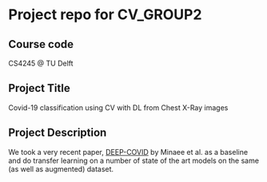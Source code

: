# Project repo for CV_GROUP2 
## **Course code**
CS4245 @ TU Delft
## **Project Title**
Covid-19 classification using CV with DL from Chest X-Ray images
## **Project Description**
We took a very recent paper, [DEEP-COVID](https://arxiv.org/pdf/2004.09363.pdf) by Minaee et al. as a baseline and do transfer learning on a number of state of the art models on the same (as well as augmented) dataset.
